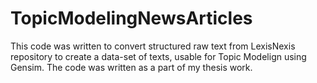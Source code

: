 # TopicModelingNewsArticles
This code was written to convert structured raw text from LexisNexis repository to create a data-set of texts, usable for Topic Modelign using Gensim. The code was written as a part of my thesis work.
